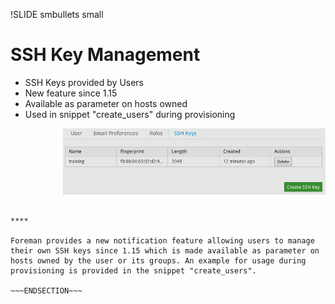 !SLIDE smbullets small
# SSH Key Management

* SSH Keys provided by Users
* New feature since 1.15
* Available as parameter on hosts owned
* Used in snippet "create_users" during provisioning

<div style="text-align:right">
<img src="./_images/foreman_usersshkey.png" style="float: right, max-width:200px; max-height: 250px; width: 420px; height: auto" alt="Foreman User SSH Keys"/>
</div>



~~~SECTION:handouts~~~

****

Foreman provides a new notification feature allowing users to manage their own SSH keys since 1.15 which is made available as parameter on
hosts owned by the user or its groups. An example for usage during provisioning is provided in the snippet "create_users".

~~~ENDSECTION~~~
